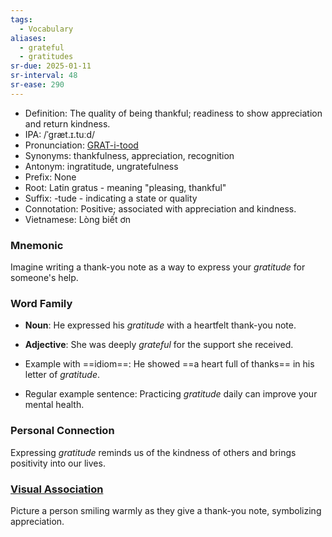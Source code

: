 ```yaml
---
tags:
  - Vocabulary
aliases:
  - grateful
  - gratitudes
sr-due: 2025-01-11
sr-interval: 48
sr-ease: 290
---
```

- Definition: The quality of being thankful; readiness to show appreciation and return kindness.
- IPA: /ˈɡræt.ɪ.tuːd/
- Pronunciation: [GRAT-i-tood](https://www.google.com/search?q=how+to+pronounce+gratitude)
- Synonyms: thankfulness, appreciation, recognition
- Antonym: ingratitude, ungratefulness
- Prefix: None
- Root: Latin gratus - meaning "pleasing, thankful"
- Suffix: -tude - indicating a state or quality
- Connotation: Positive; associated with appreciation and kindness.
- Vietnamese: Lòng biết ơn

### Mnemonic

Imagine writing a thank-you note as a way to express your *gratitude* for someone's help.

### Word Family

- **Noun**: He expressed his *gratitude* with a heartfelt thank-you note.
- **Adjective**: She was deeply *grateful* for the support she received.

- Example with ==idiom==: He showed ==a heart full of thanks== in his letter of *gratitude*.
- Regular example sentence: Practicing *gratitude* daily can improve your mental health.

### Personal Connection

Expressing *gratitude* reminds us of the kindness of others and brings positivity into our lives.

### [Visual Association](https://www.google.com/search?tbm=isch&q=gratitude)

Picture a person smiling warmly as they give a thank-you note, symbolizing appreciation.
